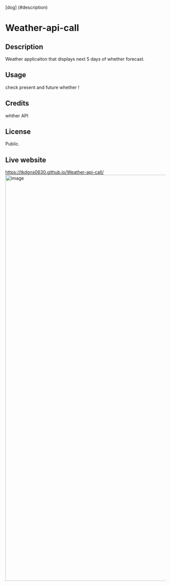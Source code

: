 [dog] (#description)

# Weather-api-call

## Description

Weather applicaiton that displays next 5 days of whether forecast.

## Usage

check present and future whether !

## Credits

whther API

## License

Public.

## Live website
https://tkdgns0630.github.io/Weather-api-call/
<img width="1274" alt="image" src="https://github.com/tkdgns0630/Weather-api-call/assets/129707996/cf36be33-f9a3-497c-8500-0c9ed6208cb0">
